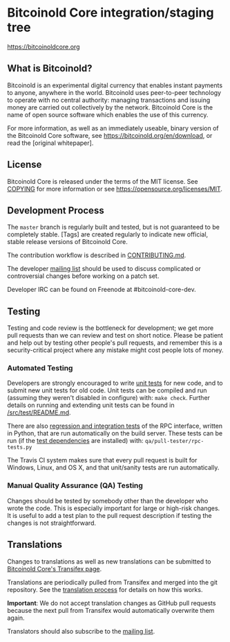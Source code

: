 Bitcoinold Core integration/staging tree
=====================================

https://bitcoinoldcore.org

What is Bitcoinold?
----------------

Bitcoinold is an experimental digital currency that enables instant payments to
anyone, anywhere in the world. Bitcoinold uses peer-to-peer technology to operate
with no central authority: managing transactions and issuing money are carried
out collectively by the network. Bitcoinold Core is the name of open source
software which enables the use of this currency.

For more information, as well as an immediately useable, binary version of
the Bitcoinold Core software, see https://bitcoinold.org/en/download, or read the
[original whitepaper].

License
-------

Bitcoinold Core is released under the terms of the MIT license. See [COPYING](COPYING) for more
information or see https://opensource.org/licenses/MIT.

Development Process
-------------------

The `master` branch is regularly built and tested, but is not guaranteed to be
completely stable. [Tags] are created
regularly to indicate new official, stable release versions of Bitcoinold Core.

The contribution workflow is described in [CONTRIBUTING.md](CONTRIBUTING.md).

The developer [mailing list](https://lists.linuxfoundation.org/mailman/listinfo/bitcoinold-dev)
should be used to discuss complicated or controversial changes before working
on a patch set.

Developer IRC can be found on Freenode at #bitcoinold-core-dev.

Testing
-------

Testing and code review is the bottleneck for development; we get more pull
requests than we can review and test on short notice. Please be patient and help out by testing
other people's pull requests, and remember this is a security-critical project where any mistake might cost people
lots of money.

### Automated Testing

Developers are strongly encouraged to write [unit tests](src/test/README.md) for new code, and to
submit new unit tests for old code. Unit tests can be compiled and run
(assuming they weren't disabled in configure) with: `make check`. Further details on running
and extending unit tests can be found in [/src/test/README.md](/src/test/README.md).

There are also [regression and integration tests](/qa) of the RPC interface, written
in Python, that are run automatically on the build server.
These tests can be run (if the [test dependencies](/qa) are installed) with: `qa/pull-tester/rpc-tests.py`

The Travis CI system makes sure that every pull request is built for Windows, Linux, and OS X, and that unit/sanity tests are run automatically.

### Manual Quality Assurance (QA) Testing

Changes should be tested by somebody other than the developer who wrote the
code. This is especially important for large or high-risk changes. It is useful
to add a test plan to the pull request description if testing the changes is
not straightforward.

Translations
------------

Changes to translations as well as new translations can be submitted to
[Bitcoinold Core's Transifex page](https://www.transifex.com/projects/p/bitcoinold/).

Translations are periodically pulled from Transifex and merged into the git repository. See the
[translation process](doc/translation_process.md) for details on how this works.

**Important**: We do not accept translation changes as GitHub pull requests because the next
pull from Transifex would automatically overwrite them again.

Translators should also subscribe to the [mailing list](https://groups.google.com/forum/#!forum/bitcoinold-translators).
